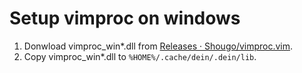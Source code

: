# Setup vimproc on windows

1. Donwload vimproc_win*.dll from [Releases · Shougo/vimproc.vim](https://github.com/Shougo/vimproc.vim/releases).
2. Copy vimproc_win*.dll to `%HOME%/.cache/dein/.dein/lib`.
